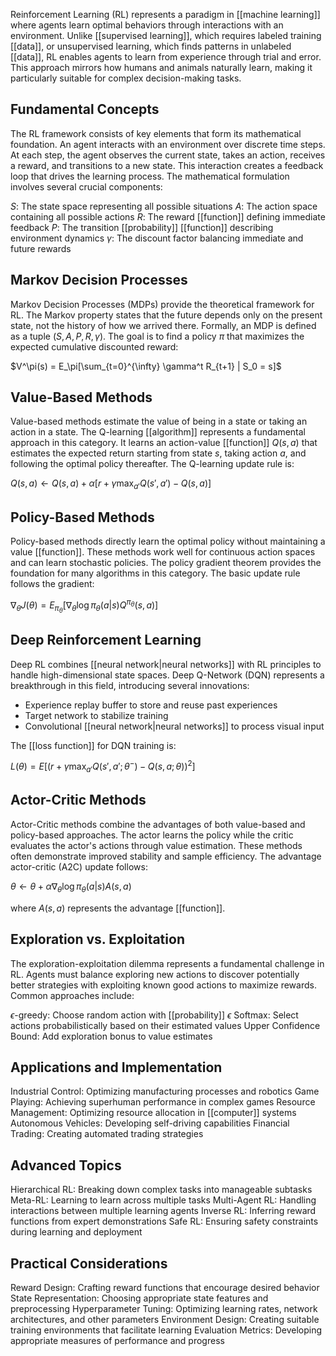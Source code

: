 Reinforcement Learning (RL) represents a paradigm in [[machine learning]] where agents learn optimal behaviors through interactions with an environment. Unlike [[supervised learning]], which requires labeled training [[data]], or unsupervised learning, which finds patterns in unlabeled [[data]], RL enables agents to learn from experience through trial and error. This approach mirrors how humans and animals naturally learn, making it particularly suitable for complex decision-making tasks.

## Fundamental Concepts

The RL framework consists of key elements that form its mathematical foundation. An agent interacts with an environment over discrete time steps. At each step, the agent observes the current state, takes an action, receives a reward, and transitions to a new state. This interaction creates a feedback loop that drives the learning process. The mathematical formulation involves several crucial components:

$S$: The state space representing all possible situations $A$: The action space containing all possible actions $R$: The reward [[function]] defining immediate feedback $P$: The transition [[probability]] [[function]] describing environment dynamics $\gamma$: The discount factor balancing immediate and future rewards

## Markov Decision Processes

Markov Decision Processes (MDPs) provide the theoretical framework for RL. The Markov property states that the future depends only on the present state, not the history of how we arrived there. Formally, an MDP is defined as a tuple $(S, A, P, R, \gamma)$. The goal is to find a policy $\pi$ that maximizes the expected cumulative discounted reward:

$V^\pi(s) = E_\pi[\sum_{t=0}^{\infty} \gamma^t R_{t+1} | S_0 = s]$

## Value-Based Methods

Value-based methods estimate the value of being in a state or taking an action in a state. The Q-learning [[algorithm]] represents a fundamental approach in this category. It learns an action-value [[function]] $Q(s,a)$ that estimates the expected return starting from state $s$, taking action $a$, and following the optimal policy thereafter. The Q-learning update rule is:

$Q(s,a) \leftarrow Q(s,a) + \alpha[r + \gamma \max_{a'} Q(s',a') - Q(s,a)]$

## Policy-Based Methods

Policy-based methods directly learn the optimal policy without maintaining a value [[function]]. These methods work well for continuous action spaces and can learn stochastic policies. The policy gradient theorem provides the foundation for many algorithms in this category. The basic update rule follows the gradient:

$\nabla_\theta J(\theta) = E_{\pi_\theta}[\nabla_\theta \log \pi_\theta(a|s) Q^{\pi_\theta}(s,a)]$

## Deep Reinforcement Learning

Deep RL combines [[neural network|neural networks]] with RL principles to handle high-dimensional state spaces. Deep Q-Network (DQN) represents a breakthrough in this field, introducing several innovations:

- Experience replay buffer to store and reuse past experiences
- Target network to stabilize training
- Convolutional [[neural network|neural networks]] to process visual input

The [[loss function]] for DQN training is:

$L(\theta) = E[(r + \gamma \max_{a'} Q(s',a';\theta^-) - Q(s,a;\theta))^2]$

## Actor-Critic Methods

Actor-Critic methods combine the advantages of both value-based and policy-based approaches. The actor learns the policy while the critic evaluates the actor's actions through value estimation. These methods often demonstrate improved stability and sample efficiency. The advantage actor-critic (A2C) update follows:

$\theta \leftarrow \theta + \alpha \nabla_\theta \log \pi_\theta(a|s) A(s,a)$

where $A(s,a)$ represents the advantage [[function]].

## Exploration vs. Exploitation

The exploration-exploitation dilemma represents a fundamental challenge in RL. Agents must balance exploring new actions to discover potentially better strategies with exploiting known good actions to maximize rewards. Common approaches include:

$\epsilon$-greedy: Choose random action with [[probability]] $\epsilon$ Softmax: Select actions probabilistically based on their estimated values Upper Confidence Bound: Add exploration bonus to value estimates

## Applications and Implementation

Industrial Control: Optimizing manufacturing processes and robotics Game Playing: Achieving superhuman performance in complex games Resource Management: Optimizing resource allocation in [[computer]] systems Autonomous Vehicles: Developing self-driving capabilities Financial Trading: Creating automated trading strategies

## Advanced Topics

Hierarchical RL: Breaking down complex tasks into manageable subtasks Meta-RL: Learning to learn across multiple tasks Multi-Agent RL: Handling interactions between multiple learning agents Inverse RL: Inferring reward functions from expert demonstrations Safe RL: Ensuring safety constraints during learning and deployment

## Practical Considerations

Reward Design: Crafting reward functions that encourage desired behavior State Representation: Choosing appropriate state features and preprocessing Hyperparameter Tuning: Optimizing learning rates, network architectures, and other parameters Environment Design: Creating suitable training environments that facilitate learning Evaluation Metrics: Developing appropriate measures of performance and progress